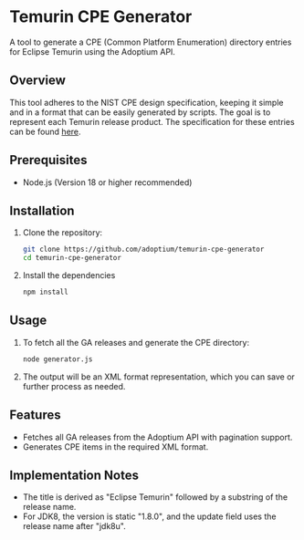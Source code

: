 # Temurin CPE Generator

A tool to generate a CPE (Common Platform Enumeration) directory entries for Eclipse Temurin using the Adoptium API.

## Overview

This tool adheres to the NIST CPE design specification, keeping it simple and in a format that can be easily generated by scripts. The goal is to represent each Temurin release product. The specification for these entries can be found [here](./SPECIFICATION.md).

## Prerequisites

- Node.js (Version 18 or higher recommended)

## Installation

1. Clone the repository:

    ```bash
    git clone https://github.com/adoptium/temurin-cpe-generator
    cd temurin-cpe-generator
    ```

1. Install the dependencies

    ```bash
    npm install
    ```

## Usage

1. To fetch all the GA releases and generate the CPE directory:

    ```bash
    node generator.js
    ```

1. The output will be an XML format representation, which you can save or further process as needed.

## Features

- Fetches all GA releases from the Adoptium API with pagination support.
- Generates CPE items in the required XML format.

## Implementation Notes

- The title is derived as "Eclipse Temurin" followed by a substring of the release name.
- For JDK8, the version is static "1.8.0", and the update field uses the release name after "jdk8u".
